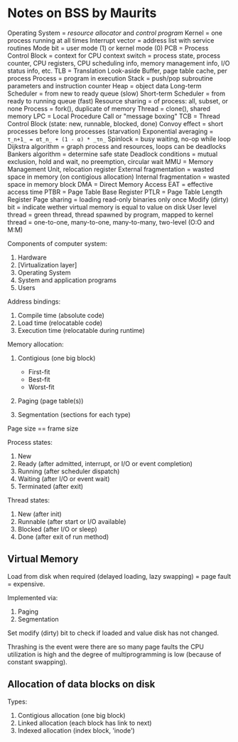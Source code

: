 # Notes on BSS by Maurits

Operating System		 = _resource allocator_ and _control program_
Kernel					 = one process running at all times
Interrupt vector		 = address list with service routines
Mode bit				 = user mode (1) or kernel mode (0)
PCB						 = Process Control Block
						 = context for CPU context switch
						 = process state, process counter, CPU registers, CPU scheduling info, memory management info, I/O status info, etc.
TLB						 = Translation Look-aside Buffer, page table cache, per process
Process					 = program in execution
Stack					 = push/pop subroutine parameters and instruction counter
Heap					 = object data
Long-term Scheduler		 = from new to ready queue (slow)
Short-term Scheduler	 = from ready to running queue (fast)
Resource sharing		 = of process: all, subset, or none
Process					 = fork(), duplicate of memory
Thread					 = clone(), shared memory
LPC						 = Local Procedure Call or "message boxing"
TCB						 = Thread Control Block (state: new, runnable, blocked, done)
Convoy effect			 = short processes before long processes (starvation)
Exponential averaging	 = `τ_n+1_ = αt_n_ + (1 - α) * _τn_`
Spinlock				 = busy waiting, no-op while loop
Dijkstra algorithm		 = graph process and resources, loops can be deadlocks
Bankers algorithm		 = determine safe state
Deadlock conditions		 = mutual exclusion, hold and wait, no preemption, circular wait
MMU						 = Memory Management Unit, relocation register
External fragmentation	 = wasted space in memory (on contigious allocation)
Internal fragmentation	 = wasted space in memory block
DMA						 = Direct Memory Access
EAT						 = effective access time
PTBR					 = Page Table Base Register
PTLR					 = Page Table Length Register
Page sharing			 = loading read-only binaries only once
Modify (dirty) bit		 = indicate wether virtual memory is equal to value on disk
User level thread		 = green thread, thread spawned by program, mapped to kernel thread
						 = one-to-one, many-to-one, many-to-many, two-level (O:O and M:M)


Components of computer system:

1. Hardware
2. [Virtualization layer]
3. Operating System
4. System and application programs
5. Users

Address bindings:

1. Compile time (absolute code)
2. Load time (relocatable code)
3. Execution time (relocatable during runtime)

Memory allocation:

1. Contigious (one big block)

	- First-fit
	- Best-fit
	- Worst-fit

2. Paging (page table(s))
3. Segmentation (sections for each type)

Page size == frame size

Process states:

1. New
2. Ready (after admitted, interrupt, or I/O or event completion)
3. Running (after scheduler dispatch)
4. Waiting (after I/O or event wait)
5. Terminated (after exit)

Thread states:

1. New (after init)
2. Runnable (after start or I/O available)
3. Blocked (after I/O or sleep)
4. Done (after exit of run method)

## Virtual Memory

Load from disk when required (delayed loading, lazy swapping) = page fault = expensive.

Implemented via:

1. Paging
2. Segmentation

Set modify (dirty) bit to check if loaded and value disk has not changed.

Thrashing is the event were there are so many page faults the CPU utilization is high and the degree of multiprogramming is low (because of constant swapping).

## Allocation of data blocks on disk

Types:

1. Contigious allocation (one big block)
2. Linked allocation (each block has link to next)
3. Indexed allocation (index block, 'inode')
